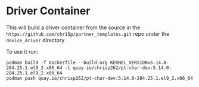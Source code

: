 # Driver Container

This will build a driver container from the source in the `https://github.com/chr15p/partner_templates.git` repo under the `device_driver` directory

To use it run:
```
podman build -f Dockerfile --build-arg KERNEL_VERSION=5.14.0-284.25.1.el9_2.x86_64 -t quay.io/chrisp262/pt-char-dev:5.14.0-284.25.1.el9_2.x86_64
podman push quay.io/chrisp262/pt-char-dev:5.14.0-284.25.1.el9_2.x86_64
```
